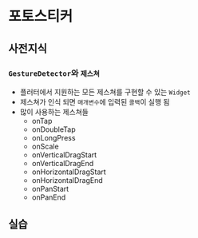 # 포토스티커

## 사전지식

### `GestureDetector`와 `제스쳐`

- 플러터에서 지원하는 모든 제스쳐를 구현할 수 있는 `Widget`
- 제스쳐가 인식 되면 `매개변수`에 입력된 `콜백`이 실행 됨
- 많이 사용하는 제스쳐들
    - onTap
    - onDoubleTap
    - onLongPress
    - onScale
    - onVerticalDragStart
    - onVerticalDragEnd
    - onHorizontalDragStart
    - onHorizontalDragEnd
    - onPanStart
    - onPanEnd

## 실습
